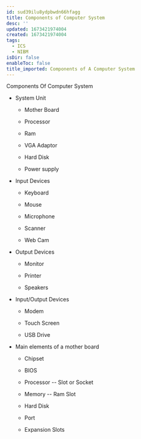 ```yaml
---
id: sud39ilu8ydpbwdn66hfagg
title: Components of Computer System
desc: ''
updated: 1673421974004
created: 1673421974004
tags:
  - ICS
  - NIBM
isDir: false
enableToc: false
title_imported: Components of A Computer System
---
```


Components Of Computer System


-   System Unit

    -   Mother Board

    -   Processor

    -   Ram

    -   VGA Adaptor

    -   Hard Disk

    -   Power supply


-   Input Devices

    -   Keyboard

    -   Mouse

    -   Microphone

    -   Scanner

    -   Web Cam


-   Output Devices

    -   Monitor

    -   Printer

    -   Speakers


-   Input/Output Devices

    -   Modem

    -   Touch Screen

    -   USB Drive


-   Main elements of a mother board

    -   Chipset

    -   BIOS

    -   Processor -- Slot or Socket

    -   Memory -- Ram Slot

    -   Hard Disk

    -   Port

    -   Expansion Slots
